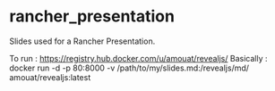# rancher_presentation
Slides used for a Rancher Presentation.

To run : https://registry.hub.docker.com/u/amouat/revealjs/
Basically : 
 docker run -d -p 80:8000 -v /path/to/my/slides.md:/revealjs/md/ amouat/revealjs:latest
